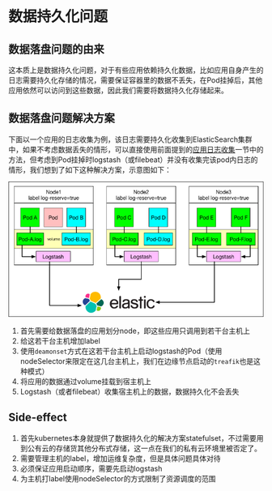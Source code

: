 # 数据持久化问题

## 数据落盘问题的由来

这本质上是数据持久化问题，对于有些应用依赖持久化数据，比如应用自身产生的日志需要持久化存储的情况，需要保证容器里的数据不丢失，在Pod挂掉后，其他应用依然可以访问到这些数据，因此我们需要将数据持久化存储起来。

## 数据落盘问题解决方案

下面以一个应用的日志收集为例，该日志需要持久化收集到ElasticSearch集群中，如果不考虑数据丢失的情形，可以直接使用前面提到的[应用日志收集](app-log-collection.md)一节中的方法，但考虑到Pod挂掉时logstash（或filebeat）并没有收集完该pod内日志的情形，我们想到了如下这种解决方案，示意图如下：

![&#x65E5;&#x5FD7;&#x6301;&#x4E45;&#x5316;&#x6536;&#x96C6;&#x89E3;&#x51B3;&#x65B9;&#x6848;&#x793A;&#x610F;&#x56FE;](../../.gitbook/assets/log-persistence-logstash.png)

1. 首先需要给数据落盘的应用划分node，即这些应用只调用到若干台主机上
2. 给这若干台主机增加label
3. 使用`deamonset`方式在这若干台主机上启动logstash的Pod（使用nodeSelector来限定在这几台主机上，我们在边缘节点启动的`treafik`也是这种模式）
4. 将应用的数据通过volume挂载到宿主机上
5. Logstash（或者filebeat）收集宿主机上的数据，数据持久化不会丢失

## Side-effect

1. 首先kubernetes本身就提供了数据持久化的解决方案statefulset，不过需要用到公有云的存储货其他分布式存储，这一点在我们的私有云环境里被否定了。
2. 需要管理主机的label，增加运维复杂度，但是具体问题具体对待
3. 必须保证应用启动顺序，需要先启动logstash
4. 为主机打label使用nodeSelector的方式限制了资源调度的范围

